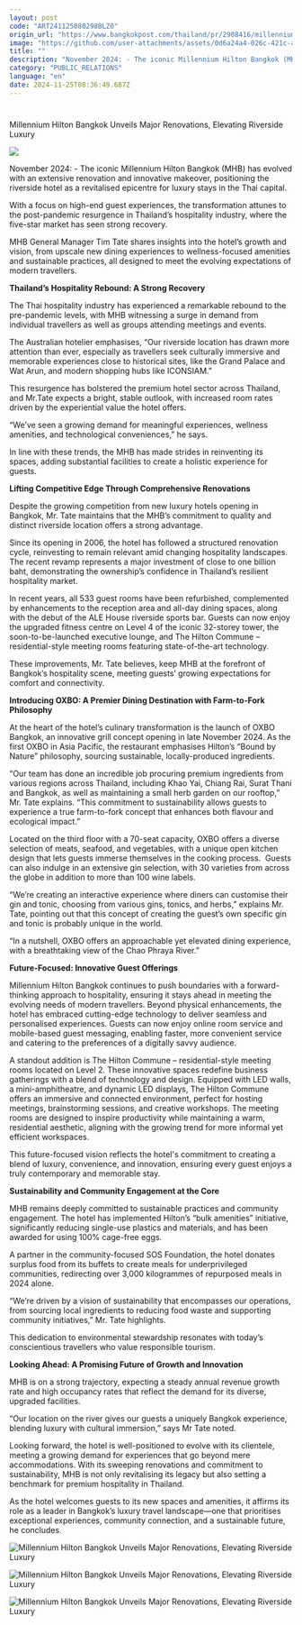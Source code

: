 ```yaml
---
layout: post
code: "ART241125080298BLZ0"
origin_url: "https://www.bangkokpost.com/thailand/pr/2908416/millennium-hilton-bangkok-unveils-major-renovations-elevating-riverside-luxury"
image: "https://github.com/user-attachments/assets/0d6a24a4-026c-421c-a213-b987fbd8102f"
title: ""
description: "November 2024: - The iconic Millennium Hilton Bangkok (MHB) has evolved with an extensive renovation and innovative makeover, positioning the riverside hotel as a revitalised epicentre for luxury stays in the Thai capital."
category: "PUBLIC_RELATIONS"
language: "en"
date: 2024-11-25T08:36:49.687Z
---
```


# 

Millennium Hilton Bangkok Unveils Major Renovations, Elevating Riverside Luxury

![](https://static.bangkokpost.com/media/content/20241125/c1_2908416.jpg)

November 2024: - The iconic Millennium Hilton Bangkok (MHB) has evolved with an extensive renovation and innovative makeover, positioning the riverside hotel as a revitalised epicentre for luxury stays in the Thai capital. 

With a focus on high-end guest experiences, the transformation attunes to the post-pandemic resurgence in Thailand’s hospitality industry, where the five-star market has seen strong recovery.  

MHB General Manager Tim Tate shares insights into the hotel’s growth and vision, from upscale new dining experiences to wellness-focused amenities and sustainable practices, all designed to meet the evolving expectations of modern travellers. 

**Thailand’s Hospitality Rebound: A Strong Recovery** 

The Thai hospitality industry has experienced a remarkable rebound to the pre-pandemic levels, with MHB witnessing a surge in demand from individual travellers as well as groups attending meetings and events. 

The Australian hotelier emphasises, “Our riverside location has drawn more attention than ever, especially as travellers seek culturally immersive and memorable experiences close to historical sites, like the Grand Palace and Wat Arun, and modern shopping hubs like ICONSIAM.” 

This resurgence has bolstered the premium hotel sector across Thailand, and Mr.Tate expects a bright, stable outlook, with increased room rates driven by the experiential value the hotel offers. 

“We’ve seen a growing demand for meaningful experiences, wellness amenities, and technological conveniences,” he says. 

In line with these trends, the MHB has made strides in reinventing its spaces, adding substantial facilities to create a holistic experience for guests. 

**Lifting Competitive Edge Through Comprehensive Renovations** 

Despite the growing competition from new luxury hotels opening in Bangkok, Mr. Tate maintains that the MHB’s commitment to quality and distinct riverside location offers a strong advantage. 

Since its opening in 2006, the hotel has followed a structured renovation cycle, reinvesting to remain relevant amid changing hospitality landscapes. The recent revamp represents a major investment of close to one billion baht, demonstrating the ownership’s confidence in Thailand’s resilient hospitality market. 

In recent years, all 533 guest rooms have been refurbished, complemented by enhancements to the reception area and all-day dining spaces, along with the debut of the ALE House riverside sports bar. Guests can now enjoy the upgraded fitness centre on Level 4 of the iconic 32-storey tower, the soon-to-be-launched executive lounge, and The Hilton Commune – residential-style meeting rooms featuring state-of-the-art technology. 

These improvements, Mr. Tate believes, keep MHB at the forefront of Bangkok’s hospitality scene, meeting guests’ growing expectations for comfort and connectivity. 

**Introducing OXBO: A Premier Dining Destination with Farm-to-Fork Philosophy** 

At the heart of the hotel’s culinary transformation is the launch of OXBO Bangkok, an innovative grill concept opening in late November 2024. As the first OXBO in Asia Pacific, the restaurant emphasises Hilton’s “Bound by Nature” philosophy, sourcing sustainable, locally-produced ingredients. 

“Our team has done an incredible job procuring premium ingredients from various regions across Thailand, including Khao Yai, Chiang Rai, Surat Thani and Bangkok, as well as maintaining a small herb garden on our rooftop,” Mr. Tate explains. “This commitment to sustainability allows guests to experience a true farm-to-fork concept that enhances both flavour and ecological impact.” 

Located on the third floor with a 70-seat capacity, OXBO offers a diverse selection of meats, seafood, and vegetables, with a unique open kitchen design that lets guests immerse themselves in the cooking process.  Guests can also indulge in an extensive gin selection, with 30 varieties from across the globe in addition to more than 100 wine labels. 

“We’re creating an interactive experience where diners can customise their gin and tonic, choosing from various gins, tonics, and herbs,” explains Mr. Tate, pointing out that this concept of creating the guest’s own specific gin and tonic is probably unique in the world.   

“In a nutshell, OXBO offers an approachable yet elevated dining experience, with a breathtaking view of the Chao Phraya River.” 

**Future-Focused: Innovative Guest Offerings** 

Millennium Hilton Bangkok continues to push boundaries with a forward-thinking approach to hospitality, ensuring it stays ahead in meeting the evolving needs of modern travellers. Beyond physical enhancements, the hotel has embraced cutting-edge technology to deliver seamless and personalised experiences. Guests can now enjoy online room service and mobile-based guest messaging, enabling faster, more convenient service and catering to the preferences of a digitally savvy audience. 

A standout addition is The Hilton Commune – residential-style meeting rooms located on Level 2. These innovative spaces redefine business gatherings with a blend of technology and design. Equipped with LED walls, a mini-amphitheatre, and dynamic LED displays, The Hilton Commune offers an immersive and connected environment, perfect for hosting meetings, brainstorming sessions, and creative workshops. The meeting rooms are designed to inspire productivity while maintaining a warm, residential aesthetic, aligning with the growing trend for more informal yet efficient workspaces. 

This future-focused vision reflects the hotel's commitment to creating a blend of luxury, convenience, and innovation, ensuring every guest enjoys a truly contemporary and memorable stay. 

**Sustainability and Community Engagement at the Core** 

MHB remains deeply committed to sustainable practices and community engagement. The hotel has implemented Hilton’s “bulk amenities” initiative, significantly reducing single-use plastics and materials, and has been awarded for using 100% cage-free eggs. 

A partner in the community-focused SOS Foundation, the hotel donates surplus food from its buffets to create meals for underprivileged communities, redirecting over 3,000 kilogrammes of repurposed meals in 2024 alone. 

“We’re driven by a vision of sustainability that encompasses our operations, from sourcing local ingredients to reducing food waste and supporting community initiatives,” Mr. Tate highlights. 

This dedication to environmental stewardship resonates with today’s conscientious travellers who value responsible tourism. 

**Looking Ahead: A Promising Future of Growth and Innovation** 

MHB is on a strong trajectory, expecting a steady annual revenue growth rate and high occupancy rates that reflect the demand for its diverse, upgraded facilities. 

“Our location on the river gives our guests a uniquely Bangkok experience, blending luxury with cultural immersion,” says Mr Tate noted. 

Looking forward, the hotel is well-positioned to evolve with its clientele, meeting a growing demand for experiences that go beyond mere accommodations. With its sweeping renovations and commitment to sustainability, MHB is not only revitalising its legacy but also setting a benchmark for premium hospitality in Thailand. 

As the hotel welcomes guests to its new spaces and amenities, it affirms its role as a leader in Bangkok’s luxury travel landscape—one that prioritises exceptional experiences, community connection, and a sustainable future, he concludes. 

![Millennium Hilton Bangkok Unveils Major Renovations, Elevating Riverside Luxury](https://github.com/user-attachments/assets/2d7a9f55-cb49-4d7f-a9ee-b1b71bb8d1a3)

![Millennium Hilton Bangkok Unveils Major Renovations, Elevating Riverside Luxury](https://github.com/user-attachments/assets/f5d5bed2-a055-4a07-85ce-b18e947436b6)

![Millennium Hilton Bangkok Unveils Major Renovations, Elevating Riverside Luxury](https://github.com/user-attachments/assets/fd97b62f-c545-402c-9d2b-0400244ae301)